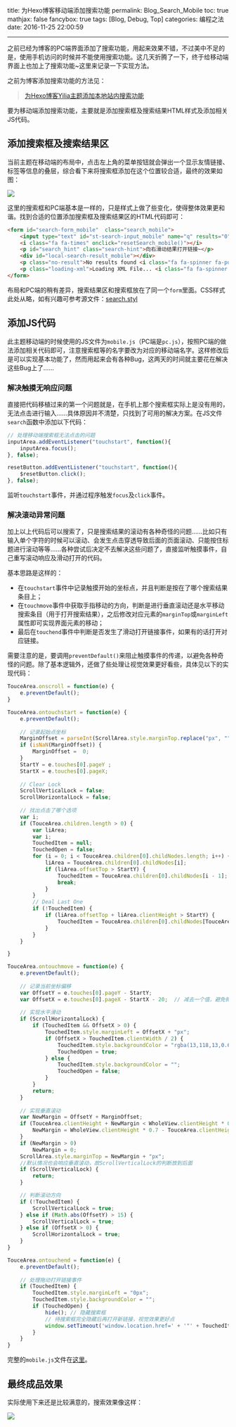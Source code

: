 title: 为Hexo博客移动端添加搜索功能
permalink: Blog_Search_Mobile
toc: true
mathjax: false
fancybox: true
tags: [Blog, Debug, Top]
categories: 编程之法
date: 2016-11-25 22:00:59

---

之前已经为博客的PC端界面添加了搜索功能，用起来效果不错，不过美中不足的是，使用手机访问的时候并不能使用搜索功能。这几天折腾了一下，终于给移动端界面上也加上了搜索功能~这里来记录一下实现方法。

<!--more-->

之前为博客添加搜索功能的方法见：

> [为Hexo博客Yilia主题添加本地站内搜索功能](/2016/10/10/%E4%B8%BAHexo%E5%8D%9A%E5%AE%A2Yilia%E4%B8%BB%E9%A2%98%E6%B7%BB%E5%8A%A0%E6%9C%AC%E5%9C%B0%E7%AB%99%E5%86%85%E6%90%9C%E7%B4%A2%E5%8A%9F%E8%83%BD/)

要为移动端添加搜索功能，主要就是添加搜索框及搜索结果HTML样式及添加相关JS代码。

## 添加搜索框及搜索结果区

当前主题在移动端的布局中，点击左上角的菜单按钮就会弹出一个显示友情链接、标签等信息的叠层，综合看下来将搜索框添加在这个位置较合适，最终的效果如图：

![](https://pic.gaomf.store/20161125210304.png)

这里的搜索框和PC端基本是一样的，只是样式上做了些变化，使得整体效果更和谐。找到合适的位置添加搜索框及搜索结果区的HTML代码即可：

```HTML
<form id="search-form_mobile"  class="search_mobile">
    <input type="text" id="st-search-input_mobile" name="q" results="0" class="st-default-search-input_mobile" maxlength="50" placeholder="Search..." autocomplete="off" autocorrect="off">
    <i class="fa fa-times" onclick="resetSearch_mobile()"></i>
    <p id="search_hint" class="search-hint">向右滑动结果打开链接~</p>
    <div id="local-search-result_mobile"></div>
    <p class="no-result">No results found <i class="fa fa-spinner fa-pulse"></i></p>
    <p class="loading-xml">Loading XML File... <i class="fa fa-spinner fa-pulse"></i></p>
</form>
```

布局和PC端的稍有差异，搜索结果区和搜索框放在了同一个`form`里面。CSS样式此处从略，如有兴趣可参考源文件：[search.styl](https://github.com/g199209/BlogTheme/blob/master/source/css/_partial/search.styl)

## 添加JS代码

此主题移动端的时候使用的JS文件为`mobile.js`（PC端是`pc.js`），按照PC端的做法添加相关代码即可，注意搜索框等的名字要改为对应的移动端名字。这样修改后是可以实现基本功能了，然而用起来会有各种Bug，这两天的时间就主要花在解决这些Bug上了……

### 解决触摸无响应问题
直接把代码移植过来的第一个问题就是，在手机上那个搜索框实际上是没有用的，无法点击进行输入……具体原因并不清楚，只找到了可用的解决方案。在JS文件`search`函数中添加以下代码：

``` js
// 处理移动端搜索框无法点击的问题
inputArea.addEventListener("touchstart", function(){
    inputArea.focus();
}, false);

resetButton.addEventListener("touchstart", function(){
    $resetButton.click();
}, false);
```

监听`touchstart`事件，并通过程序触发`focus`及`click`事件。

### 解决滚动异常问题
加上以上代码后可以搜索了，只是搜索结果的滚动有各种奇怪的问题……比如只有输入单个字符的时候可以滚动、会发生点击穿透导致后面的页面滚动、只能按住标题进行滚动等等……各种尝试后决定不去解决这些问题了，直接监听触摸事件，自己重写滚动响应及滑动打开的代码。

基本思路是这样的：

- 在`touchstart`事件中记录触摸开始的坐标点，并且判断是按在了哪个搜索结果条目上；
- 在`touchmove`事件中获取手指移动的方向，判断是进行垂直滚动还是水平移动搜索条目（用于打开搜索结果），之后修改对应元素的`marginTop`或`marginLeft`属性即可实现界面元素的移动；
- 最后在`touchend`事件中判断是否发生了滑动打开链接事件，如果有的话打开对应链接。

需要注意的是，要调用`preventDefault()`来阻止触摸事件的传递，以避免各种奇怪的问题。除了基本逻辑外，还做了些处理让视觉效果更好看些，具体见以下的实现代码：

``` js
TouceArea.onscroll = function(e) {
    e.preventDefault();
}

TouceArea.ontouchstart = function(e) {
    e.preventDefault();
    
    // 记录起始点坐标
    MarginOffset = parseInt(ScrollArea.style.marginTop.replace("px", ""));
    if (isNaN(MarginOffset)) {
        MarginOffset =  0;
    }
    StartY = e.touches[0].pageY ;
    StartX = e.touches[0].pageX;
    
    // Clear Lock
    ScrollVerticalLock = false;
    ScrollHorizontalLock = false;
    
    // 找出点击了哪个选项
    var i;
    if (TouceArea.children.length > 0) {
        var liArea;
        var i;
        TouchedItem = null;
        TouchedOpen = false;
        for (i = 0; i < TouceArea.children[0].childNodes.length; i++) {
            liArea = TouceArea.children[0].childNodes[i];
            if (liArea.offsetTop > StartY) {
                TouchedItem = TouceArea.children[0].childNodes[i - 1];
                break;
            }
        }
        // Deal Last One
        if (!TouchedItem) {
            if (liArea.offsetTop + liArea.clientHeight > StartY) {
                TouchedItem = TouceArea.children[0].childNodes[TouceArea.children[0].childNodes.length - 1];
            }
        }
    }

}

TouceArea.ontouchmove = function(e) {
    e.preventDefault();
    
    // 记录当前坐标偏移
    var OffsetY = e.touches[0].pageY - StartY;
    var OffsetX = e.touches[0].pageX - StartX - 20;  // 减去一个值，避免微小移动也触发事件，影响体验
    
    // 实现水平滑动
    if (ScrollHorizontalLock) {
        if (TouchedItem && OffsetX > 0) {
            TouchedItem.style.marginLeft = OffsetX + "px";
            if (OffsetX > TouchedItem.clientWidth / 2) {
                TouchedItem.style.backgroundColor = "rgba(13,118,13,0.60)";
                TouchedOpen = true;
            } else {
                TouchedItem.style.backgroundColor = "";
                TouchedOpen = false;
            }
        }
        return;
    }
    
    // 实现垂直滚动
    var NewMargin = OffsetY + MarginOffset;
    if (TouceArea.clientHeight + NewMargin < WholeView.clientHeight * 0.7) {
        NewMargin = WholeView.clientHeight * 0.7 - TouceArea.clientHeight;
    }
    if (NewMargin > 0)
        NewMargin = 0;
    ScrollArea.style.marginTop = NewMargin + "px";
    //默认情况也会响应垂直滚动，故ScrollVerticalLock的判断放到后面
    if (ScrollVerticalLock) {
        return;
    }

    // 判断滚动方向
    if (!TouchedItem) {
        ScrollVerticalLock = true;
    } else if (Math.abs(OffsetY) > 15) {
        ScrollVerticalLock = true;
    } else if (OffsetX > 0) {
        ScrollHorizontalLock = true;
    }
}

TouceArea.ontouchend = function(e) {
    e.preventDefault();
    
    // 处理拖动打开链接事件
    if (TouchedItem) {
        TouchedItem.style.marginLeft = "0px";
        TouchedItem.style.backgroundColor = "";
        if (TouchedOpen) {
            hide(); // 隐藏搜索框
            // 待搜索框完全隐藏后再打开新链接，视觉效果更好点
            window.setTimeout('window.location.href=' + '"' + TouchedItem.children[0].href + '"', 200);
        }                        
    }
}
```

完整的`mobile.js`文件在[这里](https://github.com/g199209/BlogTheme/blob/master/source/js/mobile.js)。

## 最终成品效果
实际使用下来还是比较满意的，搜索效果像这样：

![](https://pic.gaomf.store/Search_mobile.gif)




